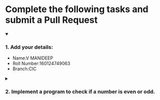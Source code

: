 # Complete the following tasks and submit a Pull Request
<details open>
<summary><h3>1. Add your details: </h3></summary>
<ul>
  <li> Name:V MANIDEEP </li>
  <li> Roll Number:160124749063 </li>
  <li> Branch:CIC </li>
</ul>
</details>
<details>
<summary><h3> 2. Implement a program to check if a number is even or odd. </h3></summary>
<ul>
  <li> Create a new file in the repository and add your code. </li>
  <li> Use any programming language of your choice. </li>
</ul>
</details>
